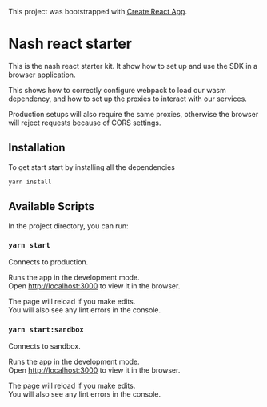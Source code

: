 This project was bootstrapped with [Create React App](https://github.com/facebook/create-react-app).


# Nash react starter

This is the nash react starter kit. It show how to set up and use the SDK in a browser application.

This shows how to correctly configure webpack to load our wasm dependency, and how to set up the proxies to interact with our services.

Production setups will also require the same proxies, otherwise the browser will reject requests because of CORS settings.

## Installation

To get start start by installing all the dependencies

```
yarn install
```

## Available Scripts

In the project directory, you can run:

### `yarn start`

Connects to production.

Runs the app in the development mode.<br />
Open [http://localhost:3000](http://localhost:3000) to view it in the browser.

The page will reload if you make edits.<br />
You will also see any lint errors in the console.


### `yarn start:sandbox`

Connects to sandbox.

Runs the app in the development mode.<br />
Open [http://localhost:3000](http://localhost:3000) to view it in the browser.

The page will reload if you make edits.<br />
You will also see any lint errors in the console.
